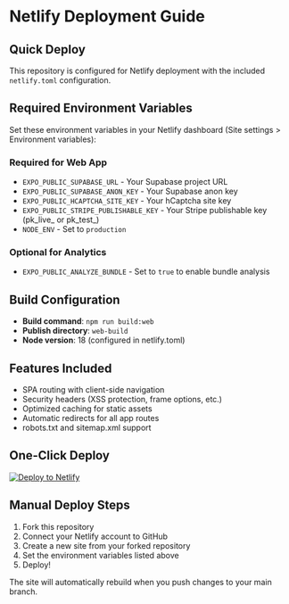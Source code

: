 # Netlify Deployment Guide

## Quick Deploy
This repository is configured for Netlify deployment with the included `netlify.toml` configuration.

## Required Environment Variables
Set these environment variables in your Netlify dashboard (Site settings > Environment variables):

### Required for Web App
- `EXPO_PUBLIC_SUPABASE_URL` - Your Supabase project URL
- `EXPO_PUBLIC_SUPABASE_ANON_KEY` - Your Supabase anon key
- `EXPO_PUBLIC_HCAPTCHA_SITE_KEY` - Your hCaptcha site key  
- `EXPO_PUBLIC_STRIPE_PUBLISHABLE_KEY` - Your Stripe publishable key (pk_live_ or pk_test_)
- `NODE_ENV` - Set to `production`

### Optional for Analytics
- `EXPO_PUBLIC_ANALYZE_BUNDLE` - Set to `true` to enable bundle analysis

## Build Configuration
- **Build command**: `npm run build:web`
- **Publish directory**: `web-build`
- **Node version**: 18 (configured in netlify.toml)

## Features Included
- SPA routing with client-side navigation
- Security headers (XSS protection, frame options, etc.)
- Optimized caching for static assets
- Automatic redirects for all app routes
- robots.txt and sitemap.xml support

## One-Click Deploy
[![Deploy to Netlify](https://www.netlify.com/img/deploy/button.svg)](https://app.netlify.com/start/deploy?repository=https://github.com/your-username/synapse)

## Manual Deploy Steps
1. Fork this repository
2. Connect your Netlify account to GitHub
3. Create a new site from your forked repository
4. Set the environment variables listed above
5. Deploy!

The site will automatically rebuild when you push changes to your main branch. 